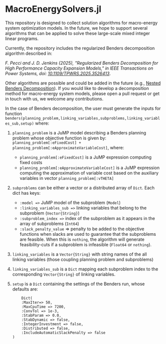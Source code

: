 # MacroEnergySolvers.jl

This repository is designed to collect solution algorithms for macro-energy system optimization models. In the future, we hope to support several algorithms that can be applied to solve these large-scale mixed integer linear programs. 

Currently, the repository includes the regularized Benders decomposition algorithm described in:

_F. Pecci and J. D. Jenkins (2025), "Regularized Benders Decomposition for High Performance Capacity Expansion Models," in IEEE Transactions on Power Systems, doi: [10.1109/TPWRS.2025.3526413](https://ieeexplore.ieee.org/document/10829583)_.

Other algorithms are possible and could be added in the future (e.g., [Nested Benders Decomposition](https://www.sciencedirect.com/science/article/abs/pii/S0377221718304466)). If you would like to develop a decomposition method for macro-energy system models, please open a pull request or get in touch with us, we welcome any contributions.

In the case of Benders decomposition, the user must generate the inputs for function `benders(planning_problem,linking_variables,subproblems,linking_variables_sub,setup)` where:

1. `planning_problem` is a JuMP model describing a Benders planning problem whose objective function is given by: `planning_problem[:eFixedCost] + planning_problem[:eApproximateVariableCost]`, where:
   
   -  `planning_problem[:eFixedCost]` is a JuMP expression computing fixed costs
   -  `planning_problem[:eApproximateVariableCost]` is a JuMP expression computing the approximation of variable cost based on the auxiliary variables in vector `planning_problem[:vTHETA]`
2. `subproblems` can be either a vector or a distributed array of `Dict`. Each dict has keys:
    - `:model =>` JuMP model of the subproblem (`Model`)
    - `:linking_variables_sub =>` linking variables that belong to the subproblem (`Vector{String}`)
    - `:subproblem_index =>` index of the subproblem as it appears in the array of subproblems (`Int64`)
    - `:slack_penalty_value` => penalty to be added to the objective functions when slacks are used to guarantee that the subproblems are feasible. When this is `nothing`, the algorithm will generate feasibility-cuts if a subproblem is infeasible (`Float64` or `nothing`).
3. `linking_variables` is a `Vector{String}` with string names of the all linking variables (those coupling planning problem and subproblems)
4. `linking_variables_sub` is a `Dict` mapping each subproblem index to the corresponding `Vector{String}` of linking variables.
5. `setup` is a `Dict` containing the settings of the Benders run, whose defaults are:
    ```
        Dict(
        :MaxIter=> 50,
        :MaxCpuTime => 7200,
        :ConvTol => 1e-3,
        :StabParam => 0.0,
        :StabDynamic => false,
        :IntegerInvestment => false,
        :Distributed => false,
        :IncludeAutomaticSlackPenalty => false
    )
    ```
